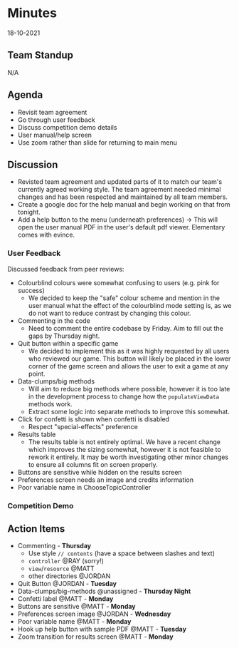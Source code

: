 # Minutes
18-10-2021

## Team Standup
N/A

## Agenda

* Revisit team agreement
* Go through user feedback
* Discuss competition demo details
* User manual/help screen
* Use zoom rather than slide for returning to main menu

## Discussion

* Revisted team agreement and updated parts of it to match our team's currently agreed working
  style. The team agreement needed minimal changes and has been respected and maintained by all
  team members.
* Create a google doc for the help manual and begin working on that from tonight.
* Add a help button to the menu (underneath preferences) -> This will open the user manual PDF in
  the user's default pdf viewer. Elementary comes with evince.

### User Feedback
Discussed feedback from peer reviews:
* Colourblind colours were somewhat confusing to users (e.g. pink for success)
  * We decided to keep the "safe" colour scheme and mention in the user manual what
    the effect of the colourblind mode setting is, as we do not want to reduce contrast
    by changing this colour.
* Commenting in the code
  * Need to comment the entire codebase by Friday. Aim to fill out the gaps by Thursday night.
* Quit button within a specific game
  * We decided to implement this as it was highly requested by all users who reviewed our game. This
    button will likely be placed in the lower corner of the game screen and allows the user to exit
    a game at any point.
* Data-clumps/big methods
  * Will aim to reduce big methods where possible, however it is too late in the development process
    to change how the `populateViewData` methods work.
  * Extract some logic into separate methods to improve this somewhat.
* Click for confetti is shown when confetti is disabled
  * Respect "special-effects" preference
* Results table
  * The results table is not entirely optimal. We have a recent change which improves the sizing somewhat,
    however it is not feasible to rework it entirely. It may be worth investigating other minor changes to
    ensure all columns fit on screen properly.
* Buttons are sensitive while hidden on the results screen
* Preferences screen needs an image and credits information
* Poor variable name in ChooseTopicController

### Competition Demo

## Action Items
 * Commenting - **Thursday**
   * Use style `// contents` (have a space between slashes and text)
   * `controller` @RAY (sorry!)
   * `view`/`resource` @MATT
   * other directories @JORDAN
 * Quit Button @JORDAN - **Tuesday**
 * Data-clumps/big-methods @unassigned - **Thursday Night**
 * Confetti label @MATT - **Monday**
 * Buttons are sensitive @MATT - **Monday**
 * Preferences screen image @JORDAN - **Wednesday**
 * Poor variable name @MATT - **Monday**
 * Hook up help button with sample PDF @MATT - **Tuesday**
 * Zoom transition for results screen @MATT - **Monday**
